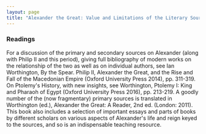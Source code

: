 ```yaml
---
layout: page
title: "Alexander the Great: Value and Limitations of the Literary Sources"
---
```


### Readings
 
For a discussion of the primary and secondary sources on Alexander (along with Philip II and this period), giving full bibliography of modern works on the relationship of the two as well as on individual authors, see Ian Worthington, By the Spear. Philip II, Alexander the Great, and the Rise and Fall of the Macedonian Empire (Oxford University Press 2014), pp. 311-319. On Ptolemy's History, with new insights, see Worthington, Ptolemy I: King and Pharaoh of Egypt (Oxford University Press 2016), pp. 213-219. A goodly number of the (now fragmentary) primary sources is translated in Worthington (ed.), Alexander the Great: A Reader, 2nd ed. (London: 2011). This book also includes a selection of important essays and parts of books by different scholars on various aspects of Alexander's life and reign keyed to the sources, and so is an indispensable teaching resource.
